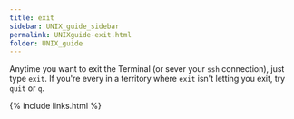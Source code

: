 ```yaml
---
title: exit
sidebar: UNIX_guide_sidebar
permalink: UNIXguide-exit.html
folder: UNIX_guide 
---
```


<link rel="stylesheet" href="css/theme-blue.css">

Anytime you want to exit the Terminal (or sever your `ssh` connection), just
type `exit`.
If you're every in a territory where `exit` isn't letting you exit, try
`quit` or `q`.

{% include links.html %}
